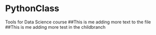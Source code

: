 # PythonClass
Tools for Data Science course
##This is me adding more text to the file
##This is me adding more test in the childbranch

